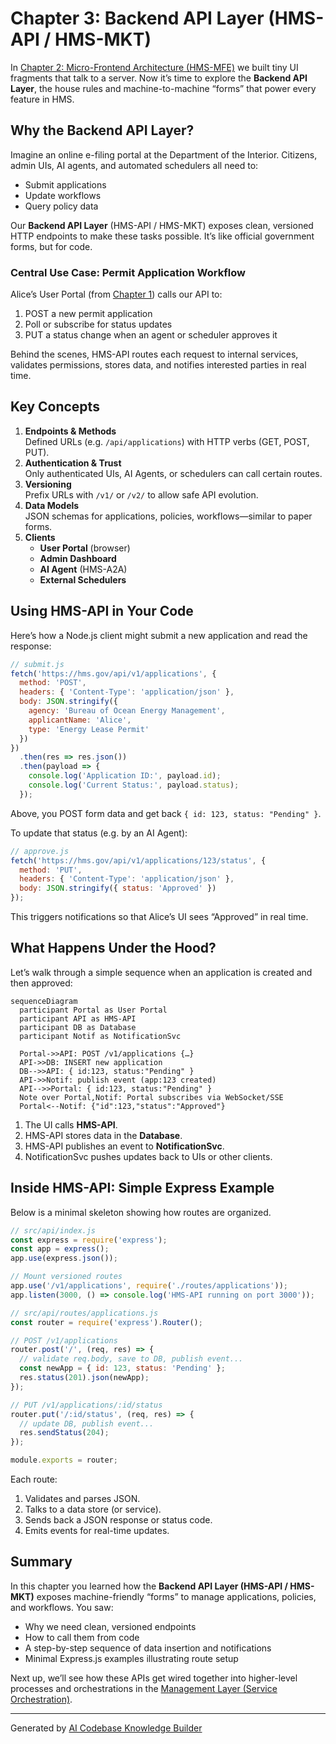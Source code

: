 # Chapter 3: Backend API Layer (HMS-API / HMS-MKT)

In [Chapter 2: Micro-Frontend Architecture (HMS-MFE)](02_micro_frontend_architecture__hms_mfe__.md) we built tiny UI fragments that talk to a server. Now it’s time to explore the **Backend API Layer**, the house rules and machine-to-machine “forms” that power every feature in HMS.

## Why the Backend API Layer?

Imagine an online e-filing portal at the Department of the Interior. Citizens, admin UIs, AI agents, and automated schedulers all need to:

- Submit applications  
- Update workflows  
- Query policy data  

Our **Backend API Layer** (HMS-API / HMS-MKT) exposes clean, versioned HTTP endpoints to make these tasks possible. It’s like official government forms, but for code.

### Central Use Case: Permit Application Workflow

Alice’s User Portal (from [Chapter 1](01_interface_layer__user___admin_uis__.md)) calls our API to:

1. POST a new permit application  
2. Poll or subscribe for status updates  
3. PUT a status change when an agent or scheduler approves it  

Behind the scenes, HMS-API routes each request to internal services, validates permissions, stores data, and notifies interested parties in real time.

## Key Concepts

1. **Endpoints & Methods**  
   Defined URLs (e.g. `/api/applications`) with HTTP verbs (GET, POST, PUT).  
2. **Authentication & Trust**  
   Only authenticated UIs, AI Agents, or schedulers can call certain routes.  
3. **Versioning**  
   Prefix URLs with `/v1/` or `/v2/` to allow safe API evolution.  
4. **Data Models**  
   JSON schemas for applications, policies, workflows—similar to paper forms.  
5. **Clients**  
   - **User Portal** (browser)  
   - **Admin Dashboard**  
   - **AI Agent** (HMS-A2A)  
   - **External Schedulers**  

## Using HMS-API in Your Code

Here’s how a Node.js client might submit a new application and read the response:

```js
// submit.js
fetch('https://hms.gov/api/v1/applications', {
  method: 'POST',
  headers: { 'Content-Type': 'application/json' },
  body: JSON.stringify({
    agency: 'Bureau of Ocean Energy Management',
    applicantName: 'Alice',
    type: 'Energy Lease Permit'
  })
})
  .then(res => res.json())
  .then(payload => {
    console.log('Application ID:', payload.id);
    console.log('Current Status:', payload.status);
  });
```
Above, you POST form data and get back `{ id: 123, status: "Pending" }`.

To update that status (e.g. by an AI Agent):
```js
// approve.js
fetch('https://hms.gov/api/v1/applications/123/status', {
  method: 'PUT',
  headers: { 'Content-Type': 'application/json' },
  body: JSON.stringify({ status: 'Approved' })
});
```
This triggers notifications so that Alice’s UI sees “Approved” in real time.

## What Happens Under the Hood?

Let’s walk through a simple sequence when an application is created and then approved:

```mermaid
sequenceDiagram
  participant Portal as User Portal
  participant API as HMS-API
  participant DB as Database
  participant Notif as NotificationSvc

  Portal->>API: POST /v1/applications {…}
  API->>DB: INSERT new application
  DB-->>API: { id:123, status:"Pending" }
  API->>Notif: publish event (app:123 created)
  API-->>Portal: { id:123, status:"Pending" }
  Note over Portal,Notif: Portal subscribes via WebSocket/SSE
  Portal<--Notif: {"id":123,"status":"Approved"}
```

1. The UI calls **HMS-API**.  
2. HMS-API stores data in the **Database**.  
3. HMS-API publishes an event to **NotificationSvc**.  
4. NotificationSvc pushes updates back to UIs or other clients.

## Inside HMS-API: Simple Express Example

Below is a minimal skeleton showing how routes are organized.

```js
// src/api/index.js
const express = require('express');
const app = express();
app.use(express.json());

// Mount versioned routes
app.use('/v1/applications', require('./routes/applications'));
app.listen(3000, () => console.log('HMS-API running on port 3000'));
```

```js
// src/api/routes/applications.js
const router = require('express').Router();

// POST /v1/applications
router.post('/', (req, res) => {
  // validate req.body, save to DB, publish event...
  const newApp = { id: 123, status: 'Pending' }; 
  res.status(201).json(newApp);
});

// PUT /v1/applications/:id/status
router.put('/:id/status', (req, res) => {
  // update DB, publish event...
  res.sendStatus(204);
});

module.exports = router;
```
Each route:
1. Validates and parses JSON.  
2. Talks to a data store (or service).  
3. Sends back a JSON response or status code.  
4. Emits events for real-time updates.

## Summary

In this chapter you learned how the **Backend API Layer (HMS-API / HMS-MKT)** exposes machine-friendly “forms” to manage applications, policies, and workflows. You saw:

- Why we need clean, versioned endpoints  
- How to call them from code  
- A step-by-step sequence of data insertion and notifications  
- Minimal Express.js examples illustrating route setup  

Next up, we’ll see how these APIs get wired together into higher-level processes and orchestrations in the [Management Layer (Service Orchestration)](04_management_layer__service_orchestration__.md).

---

Generated by [AI Codebase Knowledge Builder](https://github.com/The-Pocket/Tutorial-Codebase-Knowledge)